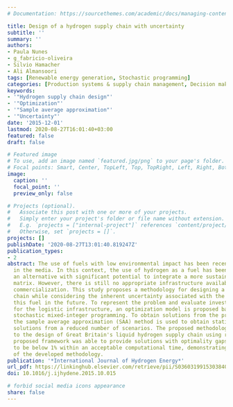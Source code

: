 ```yaml
---
# Documentation: https://sourcethemes.com/academic/docs/managing-content/

title: Design of a hydrogen supply chain with uncertainty
subtitle: ''
summary: ''
authors:
- Paula Nunes
- g_fabricio-oliveira
- Silvio Hamacher
- Ali Almansoori
tags: [Renewable energy generation, Stochastic programming]
categories: [Production systems & supply chain management, Decision making under uncertainty]
keywords: 
- '"Hydrogen supply chain design"'
- '"Optimization"'
- '"Sample average approximation"'
- '"Uncertainty"'
date: '2015-12-01'
lastmod: 2020-08-27T16:01:40+03:00
featured: false
draft: false

# Featured image
# To use, add an image named `featured.jpg/png` to your page's folder.
# Focal points: Smart, Center, TopLeft, Top, TopRight, Left, Right, BottomLeft, Bottom, BottomRight.
image:
  caption: ''
  focal_point: ''
  preview_only: false

# Projects (optional).
#   Associate this post with one or more of your projects.
#   Simply enter your project's folder or file name without extension.
#   E.g. `projects = ["internal-project"]` references `content/project/deep-learning/index.md`.
#   Otherwise, set `projects = []`.
projects: []
publishDate: '2020-08-27T13:01:40.819247Z'
publication_types:
- 2
abstract: The use of fuels with low environmental impact has been recently highlighted
  in the media. In this context, the use of hydrogen as a fuel has been considered
  an alternative with significant potential to integrate a more sustainable energy
  matrix. However, there is still no appropriate infrastructure available for its
  commercialization. This study proposes a methodology for designing a hydrogen supply
  chain while considering the inherent uncertainty associated with the demand for
  this fuel in the future. To represent the problem and evaluate investment alternatives
  for the logistic infrastructure, an optimization model is proposed based on two-stage
  stochastic mixed-integer programming. To obtain solutions from the proposed model,
  the sample average approximation (SAA) method is used to obtain statistically certified
  solutions from a reduced number of scenarios. The proposed methodology was applied
  to the design of Great Britain's liquid hydrogen supply chain using real data. The
  proposed framework was able to provide solutions with optimality gaps estimated
  to be below 1% within an acceptable computational time, demonstrating the adequacy
  of the developed methodology.
publication: '*International Journal of Hydrogen Energy*'
url_pdf: https://linkinghub.elsevier.com/retrieve/pii/S0360319915303840
doi: 10.1016/j.ijhydene.2015.10.015

# forbid social media icons appearance
share: false
---
```

